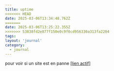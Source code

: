 ```yaml
---
title: uptime
<<<<<<< HEAD
date: 2025-03-06T13:34:48.762Z
=======
date: 2025-03-06T13:25:22.355Z
>>>>>>> 53838fd2e877f150e0c9f0cd956330a313fa2204
tags:
layout: 'journal'
category: 
  - journal
---
```

pour voir si un site est en panne 
<a href="https://thomas-iniguez-visioli.github.io/status/">[lien actif]</a>
